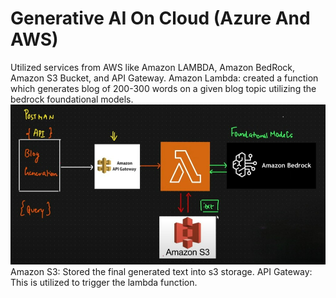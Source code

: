 # Generative AI On Cloud (Azure And AWS)
Utilized services from AWS like Amazon LAMBDA, Amazon BedRock, Amazon S3 Bucket, and API Gateway.
Amazon Lambda:
created a function which generates blog of 200-300 words on a given blog topic utilizing the bedrock foundational models.
![alt text](flow.png)
Amazon S3:
Stored the final generated text into s3 storage.
API Gateway:
This is utilized to trigger the lambda function.
